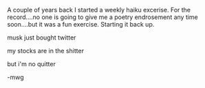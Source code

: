 A couple of years back I started a weekly haiku excerise.  For the record....no one is going to give me a poetry endrosement any time soon....but it was a fun exercise.  Starting it back up.

musk just bought twitter

my stocks are in the shitter

but i'm no quitter

-mwg

